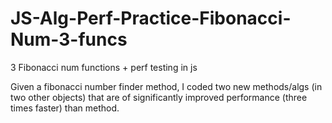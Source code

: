 # JS-Alg-Perf-Practice-Fibonacci-Num-3-funcs
3 Fibonacci num functions + perf testing in js

Given a fibonacci number finder method, I coded two new methods/algs (in two other objects)
that are of significantly improved performance (three times faster) than method.
